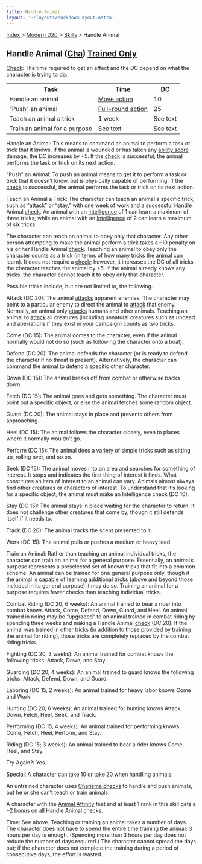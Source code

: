 ```yaml
---
title: Handle Animal
layout: '~/layouts/MarkdownLayout.astro'
---
```


[ Index ](/) > [ Modern D20 ](/modern.d20.srd) > [Skills](/modern.d20.srd/skills) > Handle Animal

## Handle Animal ([Cha](/modern.d20.srd/basics/ability.scores)) [Trained Only](/modern.d20.srd/skills/skill.basics)

[Check](/modern.d20.srd/skills/skill.basics): The time required to
get an effect and the DC depend on what the character is trying to do.


<table> <tr><th>Task</th> <th>Time</th> <th>DC</th> </tr> <tr><td> Handle an animal</td><td> <a href="/modern.d20.srd/combat/move.actions">Move action</a></td> <td> 10 </td></tr> <tr class="shaded"><td> “Push” an animal</td><td> <a href="/modern.d20.srd/combat/full.round.actions">Full-round action</a></td> <td> 25 </td></tr> <tr><td> Teach an animal a trick</td><td> 1 week</td><td> See text </td></tr> <tr class="shaded"><td> Train an animal for a purpose</td><td> See text</td><td> See text </td></tr> </table>


Handle an Animal: This means to command an animal to perform a task or trick
that it knows. If the animal is wounded or has taken any [ability score](/modern.d20.srd/basics/ability.scores) damage, the DC increases by +5.
If the [check](/modern.d20.srd/skills/skill.basics) is successful,
the animal performs the task or trick on its next action.

“Push” an Animal: To push an animal means to get it to perform a task or trick
that it doesn’t know, but is physically capable of performing. If the
[check](/modern.d20.srd/skills/skill.basics) is successful, the
animal performs the task or trick on its next action.

Teach an Animal a Trick: The character can teach an animal a specific trick,
such as “attack” or “stay,” with one week of work and a successful Handle
Animal [check](/modern.d20.srd/skills/skill.basics). An animal with
an [Intelligence](/modern.d20.srd/basics/ability.scores) of 1 can learn a
maximum of three tricks, while an animal with an
[Intelligence](/modern.d20.srd/basics/ability.scores) of 2 can learn a maximum
of six tricks.

The character can teach an animal to obey only that character. Any other
person attempting to make the animal perform a trick takes a –10 penalty on
his or her Handle Animal
[check](/modern.d20.srd/skills/skill.basics). Teaching an animal to
obey only the character counts as a trick (in terms of how many tricks the
animal can learn). It does not require a
[check](/modern.d20.srd/skills/skill.basics); however, it increases
the DC of all tricks the character teaches the animal by +5. If the animal
already knows any tricks, the character cannot teach it to obey only that
character.

Possible tricks include, but are not limited to, the following.

Attack (DC 20): The animal [attacks](/modern.d20.srd/combat/attack.roll)
apparent enemies. The character may point to a particular enemy to direct the
animal to [attack](/modern.d20.srd/combat/attack.roll) that enemy. Normally,
an animal only [attacks](/modern.d20.srd/combat/attack.roll) humans and other
animals. Teaching an animal to [attack](/modern.d20.srd/combat/attack.roll)
all creatures (including unnatural creatures such as undead and aberrations if
they exist in your campaign) counts as two tricks.

Come (DC 15): The animal comes to the character, even if the animal normally
would not do so (such as following the character onto a boat).

Defend (DC 20): The animal defends the character (or is ready to defend the
character if no threat is present). Alternatively, the character can command
the animal to defend a specific other character.

Down (DC 15): The animal breaks off from combat or otherwise backs down.

Fetch (DC 15): The animal goes and gets something. The character must point
out a specific object, or else the animal fetches some random object.

Guard (DC 20): The animal stays in place and prevents others from approaching.

Heel (DC 15): The animal follows the character closely, even to places where
it normally wouldn’t go.

Perform (DC 15): The animal does a variety of simple tricks such as sitting
up, rolling over, and so on.

Seek (DC 15): The animal moves into an area and searches for something of
interest. It stops and indicates the first thing of interest it finds. What
constitutes an item of interest to an animal can vary. Animals almost always
find other creatures or characters of interest. To understand that it’s
looking for a specific object, the animal must make an Intelligence check (DC
10).

Stay (DC 15): The animal stays in place waiting for the character to return.
It does not challenge other creatures that come by, though it still defends
itself if it needs to.

Track (DC 20): The animal tracks the scent presented to it.

Work (DC 15): The animal pulls or pushes a medium or heavy load.

Train an Animal: Rather than teaching an animal individual tricks, the
character can train an animal for a general purpose. Essentially, an animal’s
purpose represents a preselected set of known tricks that fit into a common
scheme. An animal can be trained for one general purpose only, though if the
animal is capable of learning additional tricks (above and beyond those
included in its general purpose) it may do so. Training an animal for a
purpose requires fewer checks than teaching individual tricks.

Combat Riding (DC 20, 6 weeks): An animal trained to bear a rider into combat
knows Attack, Come, Defend, Down, Guard, and Heel. An animal trained in riding
may be “upgraded” to an animal trained in combat riding by spending three
weeks and making a Handle Animal
[check](/modern.d20.srd/skills/skill.basics) (DC 20). If the animal
was trained in other tricks (in addition to those provided by training the
animal for riding), those tricks are completely replaced by the combat riding
tricks.

Fighting (DC 20, 3 weeks): An animal trained for combat knows the following
tricks: Attack, Down, and Stay.

Guarding (DC 20, 4 weeks): An animal trained to guard knows the following
tricks: Attack, Defend, Down, and Guard.

Laboring (DC 15, 2 weeks): An animal trained for heavy labor knows Come and
Work.

Hunting (DC 20, 6 weeks): An animal trained for hunting knows Attack, Down,
Fetch, Heel, Seek, and Track.

Performing (DC 15, 4 weeks): An animal trained for performing knows Come,
Fetch, Heel, Perform, and Stay.

Riding (DC 15; 3 weeks): An animal trained to bear a rider knows Come, Heel,
and Stay.

Try Again?: Yes.

Special: A character can [take 10](/modern.d20.srd/skills/skill.basics) or [take 20](/modern.d20.srd/skills/skill.basics) when handling animals.

An untrained character uses [Charisma checks](/modern.d20.srd/skills/skill.basics) to handle and push animals, but
he or she can’t teach or train animals.

A character with the [Animal Affinity](/modern.d20.srd/feats/animal.affinity)
feat and at least 1 rank in this skill gets a +2 bonus on all Handle Animal
[checks](/modern.d20.srd/skills/skill.basics).

Time: See above. Teaching or training an animal takes a number of days. The
character does not have to spend the entire time training the animal; 3 hours
per day is enough. (Spending more than 3 hours per day does not reduce the
number of days required.) The character cannot spread the days out; if the
character does not complete the training during a period of consecutive days,
the effort is wasted.

